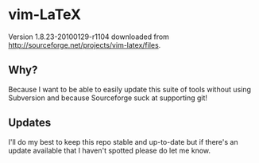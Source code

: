 # vim-LaTeX

Version 1.8.23-20100129-r1104 downloaded from
http://sourceforge.net/projects/vim-latex/files.

## Why?

Because I want to be able to easily update this suite of tools without using
Subversion and because Sourceforge suck at supporting git!

## Updates

I'll do my best to keep this repo stable and up-to-date but if there's an
update available that I haven't spotted please do let me know.

